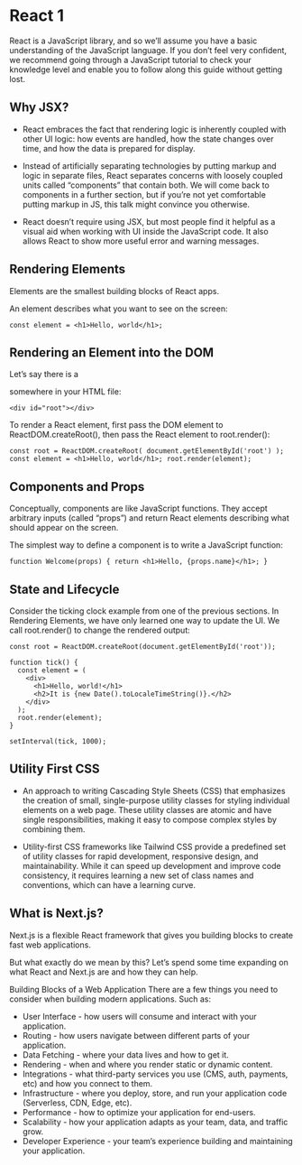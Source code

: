 # React 1 

React is a JavaScript library, and so we’ll assume you have a basic understanding of the JavaScript language. 
If you don’t feel very confident, we recommend going through a JavaScript tutorial to check your knowledge level and enable you to follow along 
this guide without getting lost.

## Why JSX?
* React embraces the fact that rendering logic is inherently coupled with other UI logic: how events are handled, how the state changes over time, and how the data is prepared for display.

* Instead of artificially separating technologies by putting markup and logic in separate files, React separates concerns with loosely coupled units called “components” that contain both. We will come back to components in a further section, but if you’re not yet comfortable putting markup in JS, this talk might convince you otherwise.

* React doesn’t require using JSX, but most people find it helpful as a visual aid when working with UI inside the JavaScript code. It also allows React to show more useful error and warning messages.

## Rendering Elements
Elements are the smallest building blocks of React apps.

An element describes what you want to see on the screen:

``const element = <h1>Hello, world</h1>;``

## Rendering an Element into the DOM
Let’s say there is a <div> somewhere in your HTML file:

``<div id="root"></div>``

To render a React element, first pass the DOM element to ReactDOM.createRoot(), then pass the React element to root.render():

``const root = ReactDOM.createRoot(
  document.getElementById('root')
);
const element = <h1>Hello, world</h1>;
root.render(element);``

## Components and Props
Conceptually, components are like JavaScript functions. They accept arbitrary inputs (called “props”) 
and return React elements describing what should appear on the screen.

The simplest way to define a component is to write a JavaScript function:

``function Welcome(props) {
  return <h1>Hello, {props.name}</h1>;
}``

## State and Lifecycle

Consider the ticking clock example from one of the previous sections. In Rendering Elements, we have only learned one way to update the UI. We call root.render() to change the rendered output:

  
```
const root = ReactDOM.createRoot(document.getElementById('root'));

function tick() {
  const element = (
    <div>
      <h1>Hello, world!</h1>
      <h2>It is {new Date().toLocaleTimeString()}.</h2>
    </div>
  );
  root.render(element);
}

setInterval(tick, 1000);
```
## Utility First CSS
* An approach to writing Cascading Style Sheets (CSS) that emphasizes the creation of small, single-purpose utility classes for styling individual elements on a web page. These utility classes are atomic and have single responsibilities, making it easy to compose complex styles by combining them. 

* Utility-first CSS frameworks like Tailwind CSS provide a predefined set of utility classes for rapid development, responsive design, and maintainability. While it can speed up development and improve code consistency, it requires learning a new set of class names and conventions, which can have a learning curve. 

## What is Next.js?
Next.js is a flexible React framework that gives you building blocks to create fast web applications.

But what exactly do we mean by this? Let’s spend some time expanding on what React and Next.js are and how they can help.

Building Blocks of a Web Application
There are a few things you need to consider when building modern applications. Such as:

* User Interface - how users will consume and interact with your application.
* Routing - how users navigate between different parts of your application.
* Data Fetching - where your data lives and how to get it.
* Rendering - when and where you render static or dynamic content.
* Integrations - what third-party services you use (CMS, auth, payments, etc) and how you connect to them.
* Infrastructure - where you deploy, store, and run your application code (Serverless, CDN, Edge, etc).
* Performance - how to optimize your application for end-users.
* Scalability - how your application adapts as your team, data, and traffic grow.
* Developer Experience - your team’s experience building and maintaining your application.
